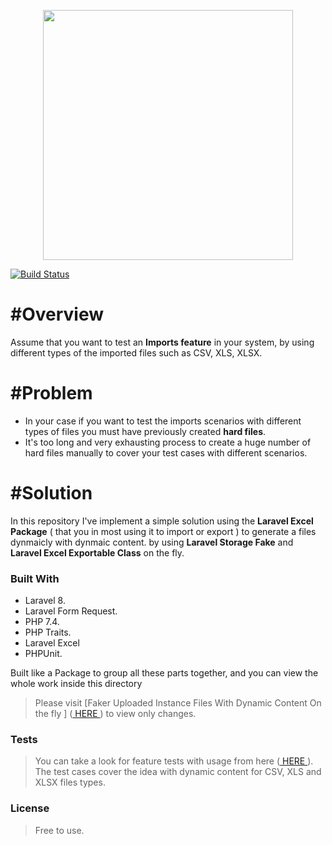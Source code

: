 <p align="center">
    <a href="https://laravel.com" target="_blank">
        <img src="https://raw.githubusercontent.com/laravel/art/master/logo-lockup/5%20SVG/2%20CMYK/1%20Full%20Color/laravel-logolockup-cmyk-red.svg" width="400">       </a>
</p>
<a  align="center" href="https://travis-ci.org/laravel/framework"><img src="https://travis-ci.org/laravel/framework.svg" alt="Build Status"></a>

# #Overview 
Assume that you want to test an **Imports feature** in your system, by using different types of the imported files such as CSV, XLS, XLSX.

# #Problem 
 - In your case if you want to test the imports scenarios with different types of files you must have previously created **hard files**.
 - It's too long and very exhausting process to create a huge number of hard files manually to cover your test cases with different scenarios.

# #Solution
In this repository I've implement a simple solution using the **Laravel Excel Package** ( that you in most using it to import or export ) to generate a files dynmaicly with dynmaic content. by using **Laravel Storage Fake** and **Laravel Excel Exportable Class** on the fly.

### Built With
 - Laravel 8.
 - Laravel Form Request.
 - PHP 7.4.
 - PHP Traits.
 - Laravel Excel
 - PHPUnit.
 
Built like a Package to group all these parts together, and you can view the whole work inside this directory 
 
> Please visit [Faker Uploaded Instance Files With Dynamic Content On the fly ] (<a href="https://github.com/theizekry/faker-uploaded-instances-file-for-imports-tests/tree/master/app/FakerUploadedInstanceGenerator"> HERE </a>) to view only changes.

### Tests 
> You can take a look for feature tests with usage from here (<a href="https://github.com/theizekry/faker-uploaded-instances-file-for-imports-tests/blob/master/tests/Feature/UsersImportTest.php"> HERE </a>).
> The test cases cover the idea with dynamic content for CSV, XLS and XLSX files types.


### License 

> Free to use.
